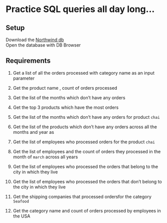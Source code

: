 # Practice SQL queries all day long...

## Setup
Download the [Northwind db](https://github.com/nashville-software-school/bangazon-corp/raw/gk-challenges/orientation/resources/challenges/assets/northwind.db)  
Open the database with DB Browser

## Requirements
1. Get a list of all the orders processed with category name as an input parameter

1. Get the product name , count of orders processed

1. Get the list of the months which don’t have any orders

1. Get the top 3 products which have the most orders

1. Get the list of the months which don’t have any orders for product `chai`

1. Get the list of the products which don’t have any orders across all the months and year as

1. Get the list of employees who processed orders for the product `chai`

1. Get the list of employees and the count of orders they processed in the month of `march` across all years

1. Get the list of employees who processed the orders that belong to the city in which they live

1. Get the list of employees who processed the orders that don’t belong to the city in which they live

1. Get the shipping companies that processed ordersfor the category `Seafood`

1. Get the category name and count of orders processed by employees in the USA
